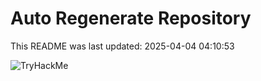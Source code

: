 # Auto Regenerate Repository

This README was last updated: 2025-04-04 04:10:53

 ![TryHackMe](https://tryhackme.com/badge/533634)